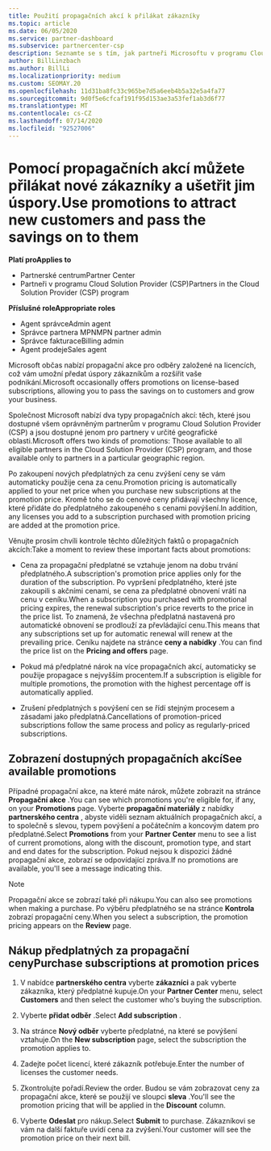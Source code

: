 ```yaml
---
title: Použití propagačních akcí k přilákat zákazníky
ms.topic: article
ms.date: 06/05/2020
ms.service: partner-dashboard
ms.subservice: partnercenter-csp
description: Seznamte se s tím, jak partneři Microsoftu v programu Cloud Solution Provider můžou koupit předplatná za propagační ceny a na jejich zákazníky předávat úspory.
author: BillLinzbach
ms.author: BillLi
ms.localizationpriority: medium
ms.custom: SEOMAY.20
ms.openlocfilehash: 11d31ba8fc33c965be7d5a6eeb4b5a32e5a4fa77
ms.sourcegitcommit: 9d0f5e6cfcaf191f95d153ae3a53fef1ab3d6f77
ms.translationtype: MT
ms.contentlocale: cs-CZ
ms.lasthandoff: 07/14/2020
ms.locfileid: "92527006"
---
```

# <a name="use-promotions-to-attract-new-customers-and-pass-the-savings-on-to-them"></a><span data-ttu-id="4a876-103">Pomocí propagačních akcí můžete přilákat nové zákazníky a ušetřit jim úspory.</span><span class="sxs-lookup"><span data-stu-id="4a876-103">Use promotions to attract new customers and pass the savings on to them</span></span>

<span data-ttu-id="4a876-104">**Platí pro**</span><span class="sxs-lookup"><span data-stu-id="4a876-104">**Applies to**</span></span>

- <span data-ttu-id="4a876-105">Partnerské centrum</span><span class="sxs-lookup"><span data-stu-id="4a876-105">Partner Center</span></span>
- <span data-ttu-id="4a876-106">Partneři v programu Cloud Solution Provider (CSP)</span><span class="sxs-lookup"><span data-stu-id="4a876-106">Partners in the Cloud Solution Provider (CSP) program</span></span>

<span data-ttu-id="4a876-107">**Příslušné role**</span><span class="sxs-lookup"><span data-stu-id="4a876-107">**Appropriate roles**</span></span>

- <span data-ttu-id="4a876-108">Agent správce</span><span class="sxs-lookup"><span data-stu-id="4a876-108">Admin agent</span></span>
- <span data-ttu-id="4a876-109">Správce partnera MPN</span><span class="sxs-lookup"><span data-stu-id="4a876-109">MPN partner admin</span></span>
- <span data-ttu-id="4a876-110">Správce fakturace</span><span class="sxs-lookup"><span data-stu-id="4a876-110">Billing admin</span></span>
- <span data-ttu-id="4a876-111">Agent prodeje</span><span class="sxs-lookup"><span data-stu-id="4a876-111">Sales agent</span></span>


<span data-ttu-id="4a876-112">Microsoft občas nabízí propagační akce pro odběry založené na licencích, což vám umožní předat úspory zákazníkům a rozšířit vaše podnikání.</span><span class="sxs-lookup"><span data-stu-id="4a876-112">Microsoft occasionally offers promotions on license-based subscriptions, allowing you to pass the savings on to customers and grow your business.</span></span> 

<span data-ttu-id="4a876-113">Společnost Microsoft nabízí dva typy propagačních akcí: těch, které jsou dostupné všem oprávněným partnerům v programu Cloud Solution Provider (CSP) a jsou dostupné jenom pro partnery v určité geografické oblasti.</span><span class="sxs-lookup"><span data-stu-id="4a876-113">Microsoft offers two kinds of promotions: Those available to all eligible partners in the Cloud Solution Provider (CSP) program, and those available only to partners in a particular geographic region.</span></span>

<span data-ttu-id="4a876-114">Po zakoupení nových předplatných za cenu zvýšení ceny se vám automaticky použije cena za cenu.</span><span class="sxs-lookup"><span data-stu-id="4a876-114">Promotion pricing is automatically applied to your net price when you purchase new subscriptions at the promotion price.</span></span> <span data-ttu-id="4a876-115">Kromě toho se do cenové ceny přidávají všechny licence, které přidáte do předplatného zakoupeného s cenami povýšení.</span><span class="sxs-lookup"><span data-stu-id="4a876-115">In addition, any licenses you add to a subscription purchased with promotion pricing are added at the promotion price.</span></span> 

<span data-ttu-id="4a876-116">Věnujte prosím chvíli kontrole těchto důležitých faktů o propagačních akcích:</span><span class="sxs-lookup"><span data-stu-id="4a876-116">Take a moment to review these important facts about promotions:</span></span>

- <span data-ttu-id="4a876-117">Cena za propagační předplatné se vztahuje jenom na dobu trvání předplatného.</span><span class="sxs-lookup"><span data-stu-id="4a876-117">A subscription's promotion price applies only for the duration of the subscription.</span></span> <span data-ttu-id="4a876-118">Po vypršení předplatného, které jste zakoupili s akčními cenami, se cena za předplatné obnovení vrátí na cenu v ceníku.</span><span class="sxs-lookup"><span data-stu-id="4a876-118">When a subscription you purchased with promotional pricing expires, the renewal subscription's price reverts to the price in the price list.</span></span> <span data-ttu-id="4a876-119">To znamená, že všechna předplatná nastavená pro automatické obnovení se prodlouží za převládající cenu.</span><span class="sxs-lookup"><span data-stu-id="4a876-119">This means that any subscriptions set up for automatic renewal will renew at the prevailing price.</span></span> <span data-ttu-id="4a876-120">Ceníku najdete na stránce **ceny a nabídky** .</span><span class="sxs-lookup"><span data-stu-id="4a876-120">You can find the price list on the **Pricing and offers** page.</span></span>

- <span data-ttu-id="4a876-121">Pokud má předplatné nárok na více propagačních akcí, automaticky se použije propagace s nejvyšším procentem.</span><span class="sxs-lookup"><span data-stu-id="4a876-121">If a subscription is eligible for multiple promotions, the promotion with the highest percentage off is automatically applied.</span></span>

- <span data-ttu-id="4a876-122">Zrušení předplatných s povýšení cen se řídí stejným procesem a zásadami jako předplatná.</span><span class="sxs-lookup"><span data-stu-id="4a876-122">Cancellations of promotion-priced subscriptions follow the same process and policy as regularly-priced subscriptions.</span></span>

## <a name="see-available-promotions"></a><span data-ttu-id="4a876-123">Zobrazení dostupných propagačních akcí</span><span class="sxs-lookup"><span data-stu-id="4a876-123">See available promotions</span></span>

<span data-ttu-id="4a876-124">Případné propagační akce, na které máte nárok, můžete zobrazit na stránce **Propagační akce** .</span><span class="sxs-lookup"><span data-stu-id="4a876-124">You can see which promotions you're eligible for, if any, on your **Promotions** page.</span></span> <span data-ttu-id="4a876-125">Vyberte **propagační materiály** z nabídky **partnerského centra** , abyste viděli seznam aktuálních propagačních akcí, a to společně s slevou, typem povýšení a počátečním a koncovým datem pro předplatné.</span><span class="sxs-lookup"><span data-stu-id="4a876-125">Select **Promotions** from your **Partner Center** menu to see a list of current promotions, along with the discount, promotion type, and start and end dates for the subscription.</span></span> <span data-ttu-id="4a876-126">Pokud nejsou k dispozici žádné propagační akce, zobrazí se odpovídající zpráva.</span><span class="sxs-lookup"><span data-stu-id="4a876-126">If no promotions are available, you'll see a message indicating this.</span></span> 

> [!NOTE]  
> <span data-ttu-id="4a876-127">Propagační akce se zobrazí také při nákupu.</span><span class="sxs-lookup"><span data-stu-id="4a876-127">You can also see promotions when making a purchase.</span></span> <span data-ttu-id="4a876-128">Po výběru předplatného se na stránce **Kontrola** zobrazí propagační ceny.</span><span class="sxs-lookup"><span data-stu-id="4a876-128">When you select a subscription, the promotion pricing appears on the **Review** page.</span></span>

## <a name="purchase-subscriptions-at-promotion-prices"></a><span data-ttu-id="4a876-129">Nákup předplatných za propagační ceny</span><span class="sxs-lookup"><span data-stu-id="4a876-129">Purchase subscriptions at promotion prices</span></span>

1. <span data-ttu-id="4a876-130">V nabídce **partnerského centra** vyberte **zákazníci** a pak vyberte zákazníka, který předplatné kupuje.</span><span class="sxs-lookup"><span data-stu-id="4a876-130">On your **Partner Center** menu, select **Customers** and then select the customer who's buying the subscription.</span></span> 

2. <span data-ttu-id="4a876-131">Vyberte **přidat odběr** .</span><span class="sxs-lookup"><span data-stu-id="4a876-131">Select **Add subscription** .</span></span>

3. <span data-ttu-id="4a876-132">Na stránce **Nový odběr** vyberte předplatné, na které se povýšení vztahuje.</span><span class="sxs-lookup"><span data-stu-id="4a876-132">On the **New subscription** page, select the subscription the promotion applies to.</span></span>

4. <span data-ttu-id="4a876-133">Zadejte počet licencí, které zákazník potřebuje.</span><span class="sxs-lookup"><span data-stu-id="4a876-133">Enter the number of licenses the customer needs.</span></span> 

5. <span data-ttu-id="4a876-134">Zkontrolujte pořadí.</span><span class="sxs-lookup"><span data-stu-id="4a876-134">Review the order.</span></span> <span data-ttu-id="4a876-135">Budou se vám zobrazovat ceny za propagační akce, které se použijí ve sloupci **sleva** .</span><span class="sxs-lookup"><span data-stu-id="4a876-135">You'll see the promotion pricing that will be applied in the **Discount** column.</span></span>  

6. <span data-ttu-id="4a876-136">Vyberte **Odeslat** pro nákup.</span><span class="sxs-lookup"><span data-stu-id="4a876-136">Select **Submit** to purchase.</span></span> <span data-ttu-id="4a876-137">Zákazníkovi se vám na další faktuře uvidí cena za zvýšení.</span><span class="sxs-lookup"><span data-stu-id="4a876-137">Your customer will see the promotion price on their next bill.</span></span>  


